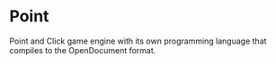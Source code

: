 # Point
Point and Click game engine with its own programming language that compiles to the OpenDocument format.
